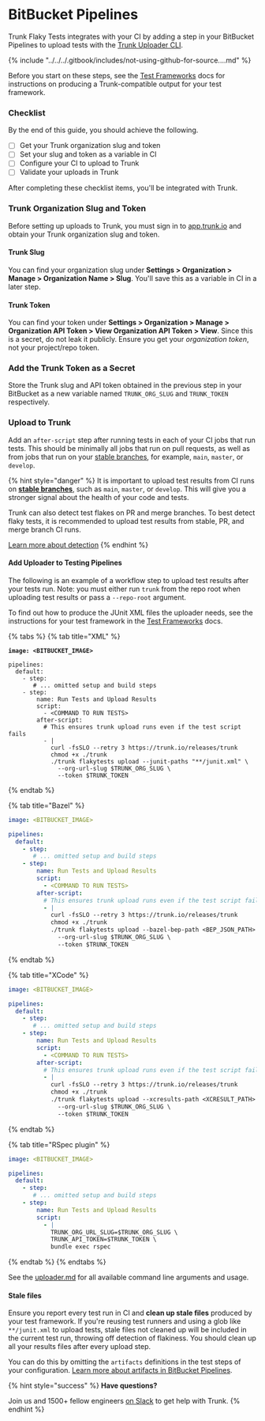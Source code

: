 # BitBucket Pipelines

Trunk Flaky Tests integrates with your CI by adding a step in your BitBucket Pipelines to upload tests with the [Trunk Uploader CLI](../../uploader.md).

{% include "../../../.gitbook/includes/not-using-github-for-source....md" %}

Before you start on these steps, see the [Test Frameworks](../frameworks/) docs for instructions on producing a Trunk-compatible output for your test framework.

### Checklist

By the end of this guide, you should achieve the following.

* [ ] Get your Trunk organization slug and token
* [ ] Set your slug and token as a variable in CI
* [ ] Configure your CI to upload to Trunk
* [ ] Validate your uploads in Trunk

After completing these checklist items, you'll be integrated with Trunk.&#x20;

### Trunk Organization Slug and Token

Before setting up uploads to Trunk, you must sign in to [app.trunk.io](https://app.trunk.io/login?intent=flaky%20tests) and obtain your Trunk organization slug and token.

#### Trunk Slug

You can find your organization slug under **Settings > Organization > Manage > Organization Name > Slug**. You'll save this as a variable in CI in a later step.

#### Trunk Token

You can find your token under **Settings > Organization > Manage > Organization API Token > View Organization API Token > View**. Since this is a secret, do not leak it publicly. Ensure you get your _organization token_, not your project/repo token.

### Add the Trunk Token as a Secret

Store the Trunk slug and API token obtained in the previous step in your BitBucket as a new variable named `TRUNK_ORG_SLUG` and `TRUNK_TOKEN` respectively.

### Upload to Trunk

Add an `after-script` step after running tests in each of your CI jobs that run tests. This should be minimally all jobs that run on pull requests, as well as from jobs that run on your [stable branches](../../detection.md#stable-branches), for example, `main`, `master`, or `develop`.

{% hint style="danger" %}
It is important to upload test results from CI runs on [**stable branches**](../../detection.md#stable-branches), such as `main`, `master`, or `develop`. This will give you a stronger signal about the health of your code and tests.

Trunk can also detect test flakes on PR and merge branches. To best detect flaky tests, it is recommended to upload test results from stable, PR, and merge branch CI runs.

[Learn more about detection](../../detection.md)
{% endhint %}

#### Add Uploader to Testing Pipelines

The following is an example of a workflow step to upload test results after your tests run. Note: you must either run `trunk` from the repo root when uploading test results or pass a `--repo-root` argument.

To find out how to produce the JUnit XML files the uploader needs, see the instructions for your test framework in the [Test Frameworks](https://docs.trunk.io/flaky-tests/frameworks) docs.

{% tabs %}
{% tab title="XML" %}
<pre class="language-yaml"><code class="lang-yaml"><strong>image: &#x3C;BITBUCKET_IMAGE>
</strong>
pipelines:
  default:
    - step:
       # ... omitted setup and build steps 
    - step:
        name: Run Tests and Upload Results
        script:
          - &#x3C;COMMAND TO RUN TESTS>
        after-script:
          # This ensures trunk upload runs even if the test script fails
          - |
            curl -fsSLO --retry 3 https://trunk.io/releases/trunk
            chmod +x ./trunk
            ./trunk flakytests upload --junit-paths "**/junit.xml" \
              --org-url-slug $TRUNK_ORG_SLUG \
              --token $TRUNK_TOKEN
</code></pre>
{% endtab %}

{% tab title="Bazel" %}
```yaml
image: <BITBUCKET_IMAGE>

pipelines:
  default:
    - step:
       # ... omitted setup and build steps 
    - step:
        name: Run Tests and Upload Results
        script:
          - <COMMAND TO RUN TESTS>
        after-script:
          # This ensures trunk upload runs even if the test script fails
          - |
            curl -fsSLO --retry 3 https://trunk.io/releases/trunk
            chmod +x ./trunk
            ./trunk flakytests upload --bazel-bep-path <BEP_JSON_PATH> \
              --org-url-slug $TRUNK_ORG_SLUG \
              --token $TRUNK_TOKEN
```
{% endtab %}

{% tab title="XCode" %}
```yaml
image: <BITBUCKET_IMAGE>

pipelines:
  default:
    - step:
       # ... omitted setup and build steps 
    - step:
        name: Run Tests and Upload Results
        script:
          - <COMMAND TO RUN TESTS>
        after-script:
          # This ensures trunk upload runs even if the test script fails
          - |
            curl -fsSLO --retry 3 https://trunk.io/releases/trunk
            chmod +x ./trunk
            ./trunk flakytests upload --xcresults-path <XCRESULT_PATH> \
              --org-url-slug $TRUNK_ORG_SLUG \
              --token $TRUNK_TOKEN
```
{% endtab %}

{% tab title="RSpec plugin" %}
```yaml
image: <BITBUCKET_IMAGE>

pipelines:
  default:
    - step:
       # ... omitted setup and build steps 
    - step:
        name: Run Tests and Upload Results
        script:
          - |
            TRUNK_ORG_URL_SLUG=$TRUNK_ORG_SLUG \
            TRUNK_API_TOKEN=$TRUNK_TOKEN \
            bundle exec rspec
```
{% endtab %}
{% endtabs %}

See the [uploader.md](../../uploader.md "mention") for all available command line arguments and usage.

#### Stale files

Ensure you report every test run in CI and **clean up stale files** produced by your test framework. If you're reusing test runners and using a glob like `**/junit.xml` to upload tests, stale files not cleaned up will be included in the current test run, throwing off detection of flakiness. You should clean up all your results files after every upload step.

You can do this by omitting the `artifacts` definitions in the test steps of your configuration. [Learn more about artifacts in BitBucket Pipelines](https://support.atlassian.com/bitbucket-cloud/docs/use-artifacts-in-steps/).

{% hint style="success" %}
**Have questions?**

Join us and 1500+ fellow engineers [on Slack](https://slack.trunk.io/) to get help with Trunk.
{% endhint %}

